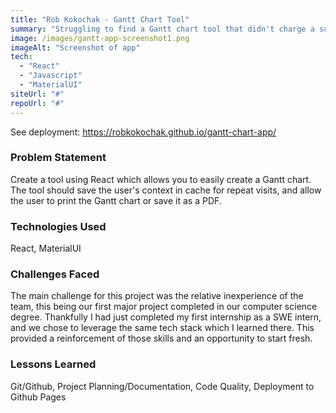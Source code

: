 ```yaml
---
title: "Rob Kokochak - Gantt Chart Tool"
summary: "Struggling to find a Gantt chart tool that didn't charge a subscription fee, we decided to create our own for our SWE project."
image: /images/gantt-app-screenshot1.png
imageAlt: "Screenshot of app"
tech:
  - "React"
  - "Javascript"
  - "MaterialUI"
siteUrl: "#"
repoUrl: "#"
---
```

See deployment: <u><a href="https://robkokochak.github.io/gantt-chart-app/" target="_blank">https://robkokochak.github.io/gantt-chart-app/</a></u>

### **Problem Statement**

Create a tool using React which allows you to easily create a Gantt chart. The tool should save the user's context in cache for repeat visits, and allow the user to print the Gantt chart or save it as a PDF.

### **Technologies Used**

React, MaterialUI

### **Challenges Faced**

The main challenge for this project was the relative inexperience of the team, this being our first major project completed in our computer science degree. Thankfully I had just completed my first internship as a SWE intern, and we chose to leverage the same tech stack which I learned there. This provided a reinforcement of those skills and an opportunity to start fresh.

### **Lessons Learned**

Git/Github, Project Planning/Documentation, Code Quality, Deployment to Github Pages
